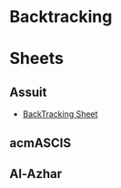 # Backtracking


# Sheets
## Assuit
- [BackTracking Sheet](https://codeforces.com/group/gA8A93jony/contest/270592)

## acmASCIS

## Al-Azhar

